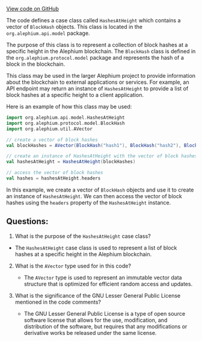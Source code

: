 [View code on GitHub](https://github.com/alephium/alephium/blob/master/api/src/main/scala/org/alephium/api/model/HashesAtHeight.scala)

The code defines a case class called `HashesAtHeight` which contains a vector of `BlockHash` objects. This class is located in the `org.alephium.api.model` package.

The purpose of this class is to represent a collection of block hashes at a specific height in the Alephium blockchain. The `BlockHash` class is defined in the `org.alephium.protocol.model` package and represents the hash of a block in the blockchain.

This class may be used in the larger Alephium project to provide information about the blockchain to external applications or services. For example, an API endpoint may return an instance of `HashesAtHeight` to provide a list of block hashes at a specific height to a client application.

Here is an example of how this class may be used:

```scala
import org.alephium.api.model.HashesAtHeight
import org.alephium.protocol.model.BlockHash
import org.alephium.util.AVector

// create a vector of block hashes
val blockHashes = AVector(BlockHash("hash1"), BlockHash("hash2"), BlockHash("hash3"))

// create an instance of HashesAtHeight with the vector of block hashes
val hashesAtHeight = HashesAtHeight(blockHashes)

// access the vector of block hashes
val hashes = hashesAtHeight.headers
``` 

In this example, we create a vector of `BlockHash` objects and use it to create an instance of `HashesAtHeight`. We can then access the vector of block hashes using the `headers` property of the `HashesAtHeight` instance.
## Questions: 
 1. What is the purpose of the `HashesAtHeight` case class?
   - The `HashesAtHeight` case class is used to represent a list of block hashes at a specific height in the Alephium blockchain.

2. What is the `AVector` type used for in this code?
   - The `AVector` type is used to represent an immutable vector data structure that is optimized for efficient random access and updates.

3. What is the significance of the GNU Lesser General Public License mentioned in the code comments?
   - The GNU Lesser General Public License is a type of open source software license that allows for the use, modification, and distribution of the software, but requires that any modifications or derivative works be released under the same license.